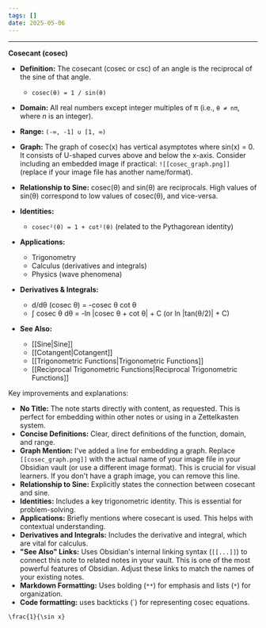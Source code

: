 ```yaml
---
tags: []
date: 2025-05-06
---
```

---  
**Cosecant (cosec)**  
  
*   **Definition:** The cosecant (cosec or csc) of an angle is the reciprocal of the sine of that angle.  
  
    *   `cosec(θ) = 1 / sin(θ)`  
  
*   **Domain:** All real numbers except integer multiples of π (i.e.,  `θ ≠ nπ`, where *n* is an integer).  
  
*   **Range:**  `(-∞, -1] ∪ [1, ∞)`  
  
*   **Graph:**  The graph of cosec(x) has vertical asymptotes where sin(x) = 0.  It consists of U-shaped curves above and below the x-axis. Consider including an embedded image if practical: `![[cosec_graph.png]]` (replace if your image file has another name/format).  
  
*   **Relationship to Sine:**  cosec(θ) and sin(θ) are reciprocals. High values of sin(θ) correspond to low values of cosec(θ), and vice-versa.  
  
*   **Identities:**  
  
    *   `cosec²(θ) = 1 + cot²(θ)` (related to the Pythagorean identity)  
  
*   **Applications:**  
  
    *   Trigonometry  
    *   Calculus (derivatives and integrals)  
    *   Physics (wave phenomena)  
  
*   **Derivatives & Integrals:**  
  
    *   d/dθ (cosec θ) = -cosec θ cot θ  
    *   ∫ cosec θ dθ = -ln |cosec θ + cot θ| + C  (or  ln |tan(θ/2)| + C)  
  
*   **See Also:**  
  
    *   [[Sine|Sine]]  
    *   [[Cotangent|Cotangent]]  
    *   [[Trigonometric Functions|Trigonometric Functions]]  
    *   [[Reciprocal Trigonometric Functions|Reciprocal Trigonometric Functions]]  
  
Key improvements and explanations:  
  
*   **No Title:** The note starts directly with content, as requested.  This is perfect for embedding within other notes or using in a Zettelkasten system.  
*   **Concise Definitions:** Clear, direct definitions of the function, domain, and range.  
*   **Graph Mention:** I've added a line for embedding a graph.  Replace `[[cosec_graph.png]]` with the actual name of your image file in your Obsidian vault (or use a different image format). This is crucial for visual learners.  If you don't have a graph image, you can remove this line.  
*   **Relationship to Sine:** Explicitly states the connection between cosecant and sine.  
*   **Identities:**  Includes a key trigonometric identity.  This is essential for problem-solving.  
*   **Applications:** Briefly mentions where cosecant is used.  This helps with contextual understanding.  
*   **Derivatives and Integrals:**  Includes the derivative and integral, which are vital for calculus.  
*   **"See Also" Links:**  Uses Obsidian's internal linking syntax (`[[...]]`) to connect this note to related notes in your vault.  This is one of the most powerful features of Obsidian.  Adjust these links to match the names of your existing notes.  
*   **Markdown Formatting:** Uses bolding (`**`) for emphasis and lists (`*`) for organization.  
*   **Code formatting:** uses backticks (`) for representing cosec equations.  
  
```desmos-graph  
\frac{1}{\sin x}  
```  
